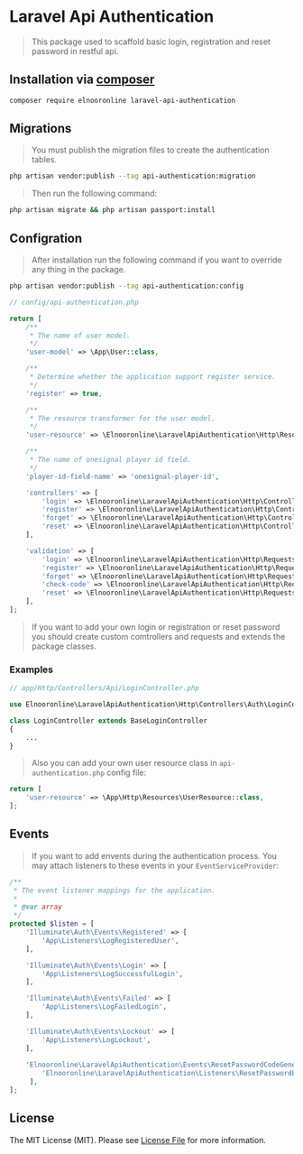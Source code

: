 # Laravel Api Authentication

> This package used to scaffold basic login, registration and reset password in restful api.

## Installation via [composer](https://getcomposer.org/)

```bash
composer require elnooronline laravel-api-authentication
```
## Migrations
> You must publish the migration files to create the authentication tables.
```bash
php artisan vendor:publish --tag api-authentication:migration
```
> Then run the following command:
```bash
php artisan migrate && php artisan passport:install
```
## Configration
> After installation run the following command if you want to override any thing in the package. 
```bash
php artisan vendor:publish --tag api-authentication:config
```
```php
// config/api-authentication.php

return [
    /**
     * The name of user model.
     */
    'user-model' => \App\User::class,

    /**
     * Determine whether the application support register service.
     */
    'register' => true,

    /**
     * The resource transformer for the user model.
     */
    'user-resource' => \Elnooronline\LaravelApiAuthentication\Http\Resources\UserResource::class,

    /**
     * The name of onesignal player id field.
     */
    'player-id-field-name' => 'onesignal-player-id',

    'controllers' => [
        'login' => \Elnooronline\LaravelApiAuthentication\Http\Controllers\Auth\LoginController::class,
        'register' => \Elnooronline\LaravelApiAuthentication\Http\Controllers\Auth\RegisterController::class,
        'forget' => \Elnooronline\LaravelApiAuthentication\Http\Controllers\Auth\ForgotPasswordController::class,
        'reset' => \Elnooronline\LaravelApiAuthentication\Http\Controllers\Auth\ResetPasswordController::class,
    ],

    'validation' => [
        'login' => \Elnooronline\LaravelApiAuthentication\Http\Requests\LoginRequest::class,
        'register' => \Elnooronline\LaravelApiAuthentication\Http\Requests\RegisterRequest::class,
        'forget' => \Elnooronline\LaravelApiAuthentication\Http\Requests\ForgetPasswordRequest::class,
        'check-code' => \Elnooronline\LaravelApiAuthentication\Http\Requests\CheckCodeRequest::class,
        'reset' => \Elnooronline\LaravelApiAuthentication\Http\Requests\ResetPasswordRequest::class,
    ],
];
```
> If you want to add your own login or registration or reset password you should create custom comtrollers and requests and extends the package classes.

### Examples
```php
// app/Http/Controllers/Api/LoginController.php

use Elnooronline\LaravelApiAuthentication\Http\Controllers\Auth\LoginController as BaseLoginController;

class LoginController extends BaseLoginController
{
    ...
}
``` 
> Also you can add your own user resource class in `api-authentication.php` config file:
```php
return [
    'user-resource' => \App\Http\Resources\UserResource::class,
];
```
## Events
> If you want to add envents during the authentication process. You may attach listeners to these events in your `EventServiceProvider`:
```php
/**
 * The event listener mappings for the application.
 *
 * @var array
 */
protected $listen = [
    'Illuminate\Auth\Events\Registered' => [
        'App\Listeners\LogRegisteredUser',
    ],

    'Illuminate\Auth\Events\Login' => [
        'App\Listeners\LogSuccessfulLogin',
    ],

    'Illuminate\Auth\Events\Failed' => [
        'App\Listeners\LogFailedLogin',
    ],

    'Illuminate\Auth\Events\Lockout' => [
        'App\Listeners\LogLockout',
    ],
    
    'Elnooronline\LaravelApiAuthentication\Events\ResetPasswordCodeGenerated' => [
        'Elnooronline\LaravelApiAuthentication\Listeners\ResetPasswordListener',
     ],
];
```
## License

The MIT License (MIT). Please see [License File](LICENSE.md) for more information.